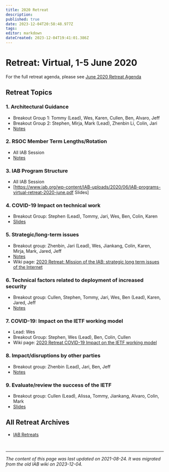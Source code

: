```yaml
---
title: 2020 Retreat
description: 
published: true
date: 2023-12-04T20:58:48.977Z
tags: 
editor: markdown
dateCreated: 2023-12-04T19:41:01.386Z
---
```


# Retreat: Virtual, 1-5 June 2020

For the full retreat agenda, please see [June 2020 Retreat Agenda](/group/iab/June_2020_Retreat_Agenda)

## Retreat Topics 

### 1. Architectural Guidance 

* Breakout Group 1: Tommy (Lead), Wes, Karen, Cullen, Ben, Alvaro, Jeff
* Breakout Group 2: Stephen, Mirja, Mark (Lead), Zhenbin Li, Colin, Jari
* [Notes](https://docs.google.com/document/d/1sS_dDcrD_QFmAnr4vWRJ6RZqwxlibUDz_FbfNF4B938/edit)

### 2. RSOC Member Term Lengths/Rotation

* All IAB Session
* [Notes](https://docs.google.com/document/d/1LuiM-fULvgFhEbwdc-QhQv6MEx6eV-M3T3BOSpuznjw/edit?usp=sharing)

###  3. IAB Program Structure

* All IAB Session
* [https://www.iab.org/wp-content/IAB-uploads/2020/06/IAB-programs-virtual-retreat-2020-june.pdf Slides]

### 4. COVID-19 Impact on technical work 

* Breakout Group: Stephen (Lead), Tommy, Jari, Wes, Ben, Colin, Karen
* [Slides](https://www.iab.org/wp-content/IAB-uploads/2020/06/covid19-tech.pdf)

### 5. Strategic/long-term issues 

* Breakout group: Zhenbin, Jari (Lead), Wes, Jiankang, Colin, Karen, Mirja, Mark, Jared, Jeff
* [Notes](https://docs.google.com/document/d/1PZdxRJE1gIO_y-mzR0-b-QNEBToMXcZrkb5bLcu43cg/edit)
* Wiki page: [2020 Retreat: Mission of the IAB: strategic long term issues of the Internet](/group/iab/2020_Retreat_Mission_of_the_IAB_strategic_long_term_issues_of_the_Internet)

### 6. Technical factors related to deployment of increased security

* Breakout group: Cullen, Stephen, Tommy, Jari, Wes, Ben (Lead), Karen, Jared, Jeff
* [Notes](https://docs.google.com/document/d/1JCGgcvLPZsycSlITFjSODtR9IShMsTQoZqx51aB5rQc/edit#heading=h.xmzk0lvjipw9)

### 7. COVID-19: Impact on the IETF working model 

* Lead: Wes
* Breakout Group: Stephen, Wes (Lead), Ben, Colin, Cullen 
* Wiki page: [2020 Retreat COVID-19 Impact on the IETF working model](/group/iab/2020_Retreat_COVID-19_Impact_on_the_IETF_working_model)

### 8. Impact/disruptions by other parties 

* Breakout group: Zhenbin (Lead), Jari, Ben, Jeff
* [Notes](https://docs.google.com/document/d/1cCDnviTO6W1SsP2DhwTNPiQ7EHQJJxeSPN6a6MYUITk/edit?usp=sharing)

### 9. Evaluate/review the success of the IETF 

* Breakout group: Cullen (Lead), Alissa, Tommy, Jiankang, Alvaro, Colin, Mark
* [Slides](https://docs.google.com/presentation/d/1vlaNiQRlD03cAXRqhI8QYSHteKmcWWeyPvPj4VimBj0/edit#slide=id.p)


## All Retreat Archives 

* [IAB Retreats](/group/iab/IAB_Retreats)

&nbsp;
&nbsp;
&nbsp;

---

*The content of this page was last updated on 2021-08-24. It was migrated from the old IAB wiki on 2023-12-04.*

